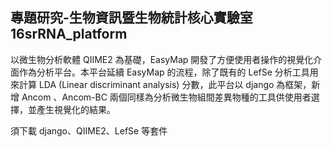 ## 專題研究-生物資訊暨生物統計核心實驗室 16srRNA_platform
以微生物分析軟體 QIIME2 為基礎，EasyMap 開發了方便使用者操作的視覺化介面作為分析平台。本平台延續 EasyMap 的流程，除了既有的 LefSe 分析工具用來計算 LDA (Linear discriminant analysis) 分數，此平台以 django 為框架，新增 Ancom 、Ancom-BC 兩個同樣為分析微生物組間差異物種的工具供使用者選擇，並產生視覺化的結果。

須下載 django、QIIME2、LefSe 等套件
